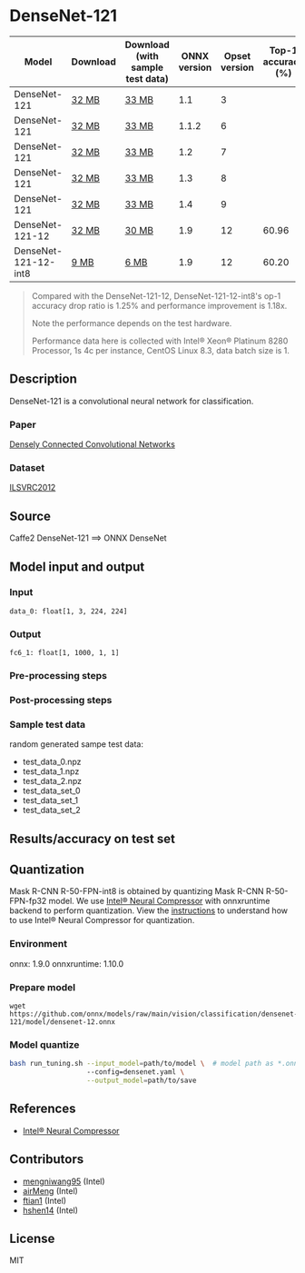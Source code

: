 <!--- SPDX-License-Identifier: MIT -->

# DenseNet-121

|Model        |Download  |Download (with sample test data)| ONNX version |Opset version|Top-1 accuracy (%)|
| ------------- | ------------- | ------------- | ------------- | ------------- | ------------- |
|DenseNet-121| [32 MB](model/densenet-3.onnx)  |  [33 MB](model/densenet-3.tar.gz) |  1.1 | 3| |
|DenseNet-121| [32 MB](model/densenet-6.onnx)  |  [33 MB](model/densenet-6.tar.gz) |  1.1.2 | 6| |
|DenseNet-121| [32 MB](model/densenet-7.onnx)  |  [33 MB](model/densenet-7.tar.gz) |  1.2 | 7| |
|DenseNet-121| [32 MB](model/densenet-8.onnx)  |  [33 MB](model/densenet-8.tar.gz) |  1.3 | 8| |
|DenseNet-121| [32 MB](model/densenet-9.onnx)  |  [33 MB](model/densenet-9.tar.gz) |  1.4 | 9| |
|DenseNet-121-12| [32 MB](model/densenet-12.onnx)  |  [30 MB](model/densenet-12.tar.gz) |  1.9 | 12| 60.96 |
|DenseNet-121-12-int8| [9 MB](model/densenet-12-int8.onnx)  |  [6 MB](model/densenet-12-int8.tar.gz) |  1.9 | 12| 60.20 |
> Compared with the DenseNet-121-12, DenseNet-121-12-int8's op-1 accuracy drop ratio is 1.25% and performance improvement is 1.18x.
>
> Note the performance depends on the test hardware. 
> 
> Performance data here is collected with Intel® Xeon® Platinum 8280 Processor, 1s 4c per instance, CentOS Linux 8.3, data batch size is 1.

## Description
DenseNet-121 is a convolutional neural network for classification.

### Paper
[Densely Connected Convolutional Networks](https://arxiv.org/abs/1608.06993)

### Dataset
[ILSVRC2012](http://www.image-net.org/challenges/LSVRC/2012/)

## Source
Caffe2 DenseNet-121 ==> ONNX DenseNet

## Model input and output
### Input
```
data_0: float[1, 3, 224, 224]
```
### Output
```
fc6_1: float[1, 1000, 1, 1]
```
### Pre-processing steps
### Post-processing steps
### Sample test data
random generated sampe test data:
- test_data_0.npz
- test_data_1.npz
- test_data_2.npz
- test_data_set_0
- test_data_set_1
- test_data_set_2

## Results/accuracy on test set

## Quantization
Mask R-CNN R-50-FPN-int8 is obtained by quantizing Mask R-CNN R-50-FPN-fp32 model. We use [Intel® Neural Compressor](https://github.com/intel/neural-compressor) with onnxruntime backend to perform quantization. View the [instructions](https://github.com/intel/neural-compressor/blob/master/examples/onnxrt/image_recognition/onnx_model_zoo/densenet/quantization/ptq/README.md) to understand how to use Intel® Neural Compressor for quantization.

### Environment
onnx: 1.9.0 
onnxruntime: 1.10.0

### Prepare model
```shell
wget https://github.com/onnx/models/raw/main/vision/classification/densenet-121/model/densenet-12.onnx
```

### Model quantize
```bash
bash run_tuning.sh --input_model=path/to/model \  # model path as *.onnx
                   --config=densenet.yaml \
                   --output_model=path/to/save
```

## References
* [Intel® Neural Compressor](https://github.com/intel/neural-compressor)

## Contributors
* [mengniwang95](https://github.com/mengniwang95) (Intel)
* [airMeng](https://github.com/airMeng) (Intel)
* [ftian1](https://github.com/ftian1) (Intel)
* [hshen14](https://github.com/hshen14) (Intel)

## License
MIT

